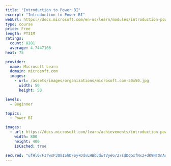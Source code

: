 ```yaml
---
title: "Introduction to Power BI"
excerpt: "Introduction to Power BI"
webUrl: https://docs.microsoft.com/en-us/learn/modules/introduction-power-bi/
type: course
price: Free
length: PT31M
ratings:
  count: 8281
  average: 4.7447166
heat: 75

provider:
  name: Microsoft Learn
  domain: microsoft.com
  images:
    - url: /assets/images/organizations/microsoft.com-50x50.jpg
      width: 50
      height: 50

levels:
  - Beginner

topics:
  - Power BI

images:
  - url: https://docs.microsoft.com/learn/achievements/introduction-power-bi-social.png
    width: 800
    height: 400
    isCached: true

secured: "ufHl0/F3rwsP3Om1ShDFSy+DdvLHBbJdwTVyeG/27sdDqGxfNx2+dK9NTXnAs5pg18tXLvMZRfa3PSRm/aDFwMfa0RKbcUSPijvFIn7oot5+v4vo6yzX5NxKV9jjU3EXko9aRVKPwouJEkKSbwtuPTNd2k4vq5ha0p47oKVlXZnZIwYgUYHPQqiG5P04lwII3slbiRqsHz9OulGoeWfadoqve+1eBFWdDWZ7yXDcsq2YKBbsPcE2RVPn+uc461jtKDfwhxp1QFLeQu4l/7zs/WpGBcglIVI5nHyN98GDoImYb5xiXKUk9fu+4tDa7/xldCAZu/QqgqXEsYUq9PrNiXueo/4fZZzbCKTmOLNOZNy1ogkgmVRCjAla5nUlAfVbr49UAkx1Q/XlqjaOKSDp/7yHX9fqf0VSwSbAJePQUHg=;174OHZUg17AkBL7PpAKbBg=="
---
```


